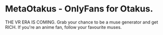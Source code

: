 # MetaOtakus - OnlyFans for Otakus.
THE VR ERA IS COMING.
Grab your chance to be a muse generator and get RICH.
If you're an anime fan, follow your favourite muses.
